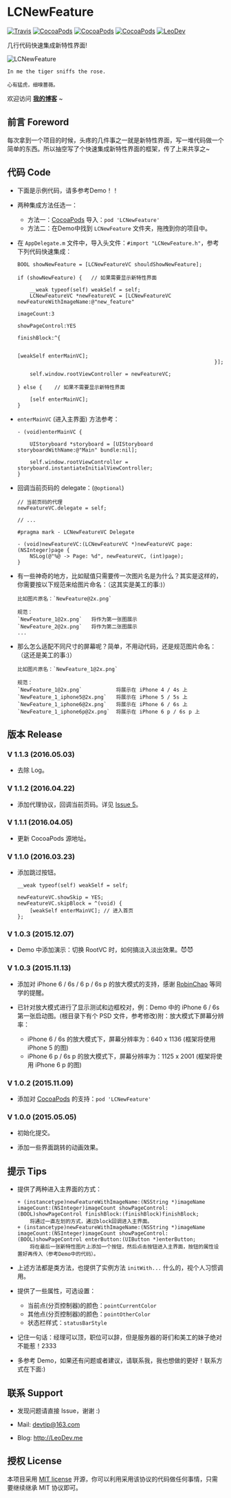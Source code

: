 # LCNewFeature

[![Travis](https://img.shields.io/travis/iTofu/LCNewFeature.svg?style=flat)](https://travis-ci.org/iTofu/LCNewFeature)
[![CocoaPods](https://img.shields.io/cocoapods/v/LCNewFeature.svg)](http://cocoadocs.org/docsets/LCNewFeature)
[![CocoaPods](https://img.shields.io/cocoapods/l/LCNewFeature.svg)](https://raw.githubusercontent.com/iTofu/LCNewFeature/master/LICENSE)
[![CocoaPods](https://img.shields.io/cocoapods/p/LCNewFeature.svg)](http://cocoadocs.org/docsets/LCNewFeature)
[![LeoDev](https://img.shields.io/badge/blog-LeoDev.me-brightgreen.svg)](http://leodev.me)

几行代码快速集成新特性界面!

![LCNewFeature](https://raw.githubusercontent.com/iTofu/LCNewFeature/master/ScreenShot.png)

````
In me the tiger sniffs the rose.

心有猛虎，细嗅蔷薇。
````

欢迎访问 **[我的博客](http://LeoDev.me)** ~



## 前言 Foreword

每次拿到一个项目的时候，头疼的几件事之一就是新特性界面，写一堆代码做一个简单的东西。所以抽空写了个快速集成新特性界面的框架，传了上来共享之~



## 代码 Code

* 下面是示例代码，请多参考Demo！！

* 两种集成方法任选一：

  - 方法一：[CocoaPods](https://cocoapods.org/) 导入：`pod 'LCNewFeature'`
  - 方法二：在Demo中找到 `LCNewFeature` 文件夹，拖拽到你的项目中。

* 在 `AppDelegate.m` 文件中，导入头文件：`#import "LCNewFeature.h"`，参考下列代码快速集成：

  ````objc
  BOOL showNewFeature = [LCNewFeatureVC shouldShowNewFeature];

  if (showNewFeature) {   // 如果需要显示新特性界面

      __weak typeof(self) weakSelf = self;
      LCNewFeatureVC *newFeatureVC = [LCNewFeatureVC newFeatureWithImageName:@"new_feature"
                                                                  imageCount:3
                                                              showPageControl:YES
                                                                  finishBlock:^{

                                                                      [weakSelf enterMainVC];
                                                                  }];

      self.window.rootViewController = newFeatureVC;

  } else {    // 如果不需要显示新特性界面

      [self enterMainVC];
  }
  ````

* `enterMainVC` (进入主界面) 方法参考：

  ````objc
  - (void)enterMainVC {

      UIStoryboard *storyboard = [UIStoryboard storyboardWithName:@"Main" bundle:nil];

      self.window.rootViewController = storyboard.instantiateInitialViewController;
  }
  ````

* 回调当前页码的 delegate：(`@optional`)

  ````objc  
  // 当前页码的代理
  newFeatureVC.delegate = self;

  // ...

  #pragma mark - LCNewFeatureVC Delegate

  - (void)newFeatureVC:(LCNewFeatureVC *)newFeatureVC page:(NSInteger)page {
      NSLog(@"%@ -> Page: %d", newFeatureVC, (int)page);
  }
  ````

* 有一些神奇的地方，比如赋值只需要传一次图片名是为什么？其实是这样的，你需要按以下规范来给图片命名：（这其实是美工的事:)）

  ````
  比如图片原名：`NewFeature@2x.png`

  规范：
  `NewFeature_1@2x.png`   将作为第一张图展示
  `NewFeature_2@2x.png`   将作为第二张图展示
  ...
  ````

* 那么怎么适配不同尺寸的屏幕呢？简单，不用动代码，还是规范图片命名：（这还是美工的事:)）

  ````
  比如图片原名：`NewFeature_1@2x.png`

  规范：
  `NewFeature_1@2x.png`           将展示在 iPhone 4 / 4s 上
  `NewFeature_1_iphone5@2x.png`   将展示在 iPhone 5 / 5s 上
  `NewFeature_1_iphone6@2x.png`   将展示在 iPhone 6 / 6s 上
  `NewFeature_1_iphone6p@2x.png`  将展示在 iPhone 6 p / 6s p 上
  ````



## 版本 Release

### V 1.1.3 (2016.05.03)


* 去除 Log。

### V 1.1.2 (2016.04.22)

* 添加代理协议，回调当前页码。详见 [Issue 5](https://github.com/iTofu/LCNewFeature/issues/5)。


### V 1.1.1 (2016.04.05)

* 更新 CocoaPods 源地址。


### V 1.1.0 (2016.03.23)

* 添加跳过按钮。

  ````objc
  __weak typeof(self) weakSelf = self;

  newFeatureVC.showSkip = YES;
  newFeatureVC.skipBlock = ^(void) {
      [weakSelf enterMainVC]; // 进入首页
  };
  ````


### V 1.0.3 (2015.12.07)

* Demo 中添加演示：切换 RootVC 时，如何搞淡入淡出效果。😈😈



### V 1.0.3 (2015.11.13)

* 添加对 iPhone 6 / 6s / 6 p / 6s p 的放大模式的支持，感谢 [RobinChao](https://github.com/RobinChao) 等同学的提醒。

* 已针对放大模式进行了显示测试和边框校对，例：Demo 中的 iPhone 6 / 6s 第一张启动图。(根目录下有个 PSD 文件，参考修改)附：放大模式下屏幕分辨率：
  - iPhone 6 / 6s 的放大模式下，屏幕分辨率为：640 x 1136 (框架将使用 iPhone 5 的图)
  - iPhone 6 p / 6s p 的放大模式下，屏幕分辨率为：1125 x 2001 (框架将使用 iPhone 6 p 的图)


### V 1.0.2 (2015.11.09)

* 添加对 [CocoaPods](https://cocoapods.org/) 的支持：`pod 'LCNewFeature'`


### V 1.0.0 (2015.05.05)

* 初始化提交。

* 添加一些界面跳转的动画效果。



## 提示 Tips

* 提供了两种进入主界面的方式：

    ```objc
    + (instancetype)newFeatureWithImageName:(NSString *)imageName imageCount:(NSInteger)imageCount showPageControl:(BOOL)showPageControl finishBlock:(finishBlock)finishBlock;
        将通过一直左划的方式，通过block回调进入主界面。
    + (instancetype)newFeatureWithImageName:(NSString *)imageName imageCount:(NSInteger)imageCount showPageControl:(BOOL)showPageControl enterButton:(UIButton *)enterButton;
        将在最后一张新特性图片上添加一个按钮，然后点击按钮进入主界面，按钮的属性设置好再传入（参考Demo中的代码）。
    ```

* 上述方法都是类方法，也提供了实例方法 `initWith...` 什么的，视个人习惯调用。

* 提供了一些属性，可选设置：

    - 当前点(分页控制器)的颜色：`pointCurrentColor`
    - 其他点(分页控制器)的颜色：`pointOtherColor`
    - 状态栏样式：`statusBarStyle`

* 记住一句话：经理可以顶，职位可以辞，但是服务器的哥们和美工的妹子绝对不能惹！2333

* 多参考 Demo，如果还有问题或者建议，请联系我，我也想做的更好！联系方式在下面:)



## 联系 Support

* 发现问题请直接 Issue，谢谢 :)

* Mail: devtip@163.com

* Blog: http://LeoDev.me


## 授权 License

本项目采用 [MIT license](http://opensource.org/licenses/MIT) 开源，你可以利用采用该协议的代码做任何事情，只需要继续继承 MIT 协议即可。
